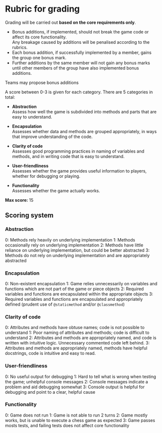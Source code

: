 # Rubric for grading

Grading will be carried out **based on the core requirements only**.

- Bonus additions, if implemented, should not break the game code or affect its core functionality.  
  Any breakage caused by additions will be penalised according to the rubrics.
- Each bonus addition, if successfully implemented by a member, gains the group one bonus mark.
- Further additions by the same member will not gain any bonus marks until other members of the group have also implemented bonus additions.


Teams may propose bonus additions

A score between 0-3 is given for each category. There are 5 categories in total:

- **Abstraction**  
  Assess how well the game is subdivided into methods and parts that are easy to understand.

- **Encapsulation**  
  Assesses whether data and methods are grouped appropriately, in ways that improve understanding of the code.

- **Clarity of code**  
  Assesses good programming practices in naming of variables and methods, and in writing code that is easy to understand.

- **User-friendliness**  
  Assesses whether the game provides useful information to players, whether for debugging or playing.

- **Functionality**  
  Assesses whether the game actually works.

**Max score:** 15

## Scoring system

### Abstraction

0: Methods rely heavily on underlying implementation
1: Methods occasionally rely on underlying implementation
2: Methods have little reliance on underlying implementation, but could be better abstracted
3: Methods do not rely on underlying implementation and are appropriately abstracted

### Encapsulation
0: Non-existent encapsulation
1: Game relies unnecessarily on variables and functions which are not part of the game or piece objects
2: Required variables and functions are encapsulated within the appropriate objects
3: Required variables and functions are encapsulated and appropriately defined (prudent use of `@staticmethod` and/or `@classmethod`)

### Clarity of code
0: Attributes and methods have obtuse names; code is not possible to understand
1: Poor naming of attributes and methods; code is difficult to understand
2: Attributes and methods are appropriately named, and code is written with intuitive logic. Unnecessary commented code left behind.
3: Attributes and methods are appropriately named, methods have helpful docstrings, code is intuitive and easy to read.

### User-friendliness
0: No useful output for debugging
1: Hard to tell what is wrong when testing the game; unhelpful console messages
2: Console messages indicate a problem and aid debugging somewhat
3: Console output is helpful for debugging and point to a clear, helpful cause

### Functionality
0: Game does not run
1: Game is not able to run 2 turns
2: Game mostly works, but is unable to execute a chess game as expected
3: Game passes mosts tests, and failing tests does not affect core functionality
